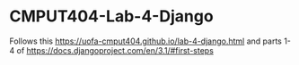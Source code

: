 # CMPUT404-Lab-4-Django
Follows this https://uofa-cmput404.github.io/lab-4-django.html and parts 1-4 of https://docs.djangoproject.com/en/3.1/#first-steps
